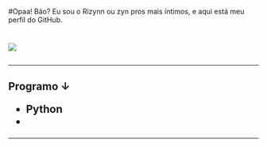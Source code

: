 
#Opaa! Bão? Eu sou o Rizynn ou zyn pros mais íntimos, e aqui está meu perfil do GitHub. <h1>
![](https://cdn.discordapp.com/attachments/851218722734997505/884567998071988285/1630967833720.gif)
<hr>
<h2>

Programo ↓

* Python
* 
<hr>
